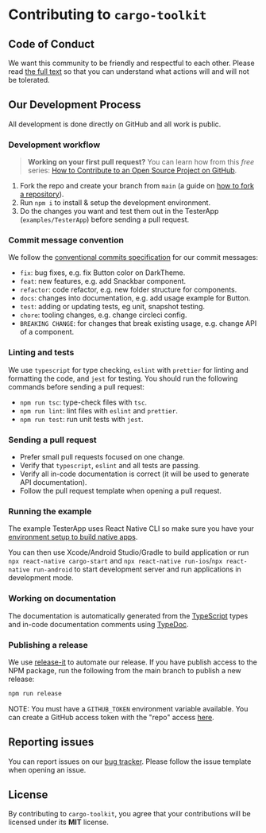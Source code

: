 # Contributing to `cargo-toolkit`

## Code of Conduct

We want this community to be friendly and respectful to each other. Please read [the full text](./CODE_OF_CONDUCT.md) so that you can understand what actions will and will not be tolerated.

## Our Development Process

All development is done directly on GitHub and all work is public.

### Development workflow

> **Working on your first pull request?** You can learn how from this *free* series: [How to Contribute to an Open Source Project on GitHub](https://egghead.io/series/how-to-contribute-to-an-open-source-project-on-github).

1. Fork the repo and create your branch from `main` (a guide on [how to fork a repository](https://help.github.com/articles/fork-a-repo/)).
2. Run `npm i` to install & setup the development environment.
3. Do the changes you want and test them out in the TesterApp (`examples/TesterApp`) before sending a pull request.

### Commit message convention

We follow the [conventional commits specification](https://www.conventionalcommits.org/en) for our commit messages:

- `fix`: bug fixes, e.g. fix Button color on DarkTheme.
- `feat`: new features, e.g. add Snackbar component.
- `refactor`: code refactor, e.g. new folder structure for components.
- `docs`: changes into documentation, e.g. add usage example for Button.
- `test`: adding or updating tests, eg unit, snapshot testing.
- `chore`: tooling changes, e.g. change circleci config.
- `BREAKING CHANGE`: for changes that break existing usage, e.g. change API of a component.

### Linting and tests

We use `typescript` for type checking, `eslint` with `prettier` for linting and formatting the code, and `jest` for testing. You should run the following commands before sending a pull request:

- `npm run tsc`: type-check files with `tsc`.
- `npm run lint`: lint files with `eslint` and `prettier`.
- `npm run test`: run unit tests with `jest`.

### Sending a pull request

- Prefer small pull requests focused on one change.
- Verify that `typescript`, `eslint` and all tests are passing.
- Verify all in-code documentation is correct (it will be used to generate API documentation).
- Follow the pull request template when opening a pull request.

### Running the example

The example TesterApp uses React Native CLI so make sure you have your [environment setup to build native apps](https://reactnative.dev/docs/environment-setup).

You can then use Xcode/Android Studio/Gradle to build application or run `npx react-native cargo-start` and `npx react-native run-ios`/`npx react-native run-android` to start development server and run applications in development mode.

### Working on documentation

The documentation is automatically generated from the [TypeScript](https://www.typescriptlang.org/) types and in-code documentation comments using [TypeDoc](https://typedoc.org/).

### Publishing a release

We use [release-it](https://github.com/webpro/release-it) to automate our release. If you have publish access to the NPM package, run the following from the main branch to publish a new release:

```sh
npm run release
```

NOTE: You must have a `GITHUB_TOKEN` environment variable available. You can create a GitHub access token with the "repo" access [here](https://github.com/settings/tokens).

## Reporting issues

You can report issues on our [bug tracker](https://github.com/callstack/cargo-toolkit/issues). Please follow the issue template when opening an issue.

## License

By contributing to `cargo-toolkit`, you agree that your contributions will be licensed under its **MIT** license.
